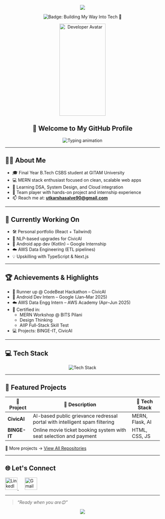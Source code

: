 <!-- 🌟 Lively HEADER BANNER -->
<p align="center">
  <img src="https://capsule-render.vercel.app/api?type=waving&color=gradient&height=260&section=header&text=Hey%20there!%20I'm%20Utkarsha%20🚀&fontSize=42&fontAlignY=40&desc=Full-Stack%20Dev%20%7C%20B.Tech%20CSBS%20%7C%20Open%20Source%20Explorer&descSize=20&descAlignY=65&animation=fadeIn&theme=radical" />
</p>
  <p align="center">
  <img src="https://img.shields.io/badge/Building%20My%20Way%20Into%20Tech-🚀-blueviolet?style=for-the-badge&logo=github&logoColor=white" alt="Badge: Building My Way Into Tech 🚀">
</p>
</p>
<!-- 🧑 GIF AVATAR -->
<p align="center">
  <img src="https://media.giphy.com/media/L1R1tvI9svkIWwpVYr/giphy.gif" width="150" height="300" alt="Developer Avatar" />
</p>
<h2 align="center">🚀 Welcome to My GitHub Profile</h2>
<!-- TYPING ANIMATION -->
<p align="center">
  <img src="https://readme-typing-svg.herokuapp.com?font=Fira+Code&size=22&pause=1000&color=58A6FF&center=true&vCenter=true&width=550&lines=Aspiring+Software+Engineer;MERN+Stack+%26+Android+Developer;Passionate+About+AI-Driven+Solutions" alt="Typing animation" />
</p>

---

## 👨‍💻 About Me

- 🎓 Final Year B.Tech CSBS student at GITAM University  
- 💻 MERN stack enthusiast focused on clean, scalable web apps  
- 🌱 Learning DSA, System Design, and Cloud integration  
- 🤝 Team player with hands-on project and internship experience  
- 📫 Reach me at: **utkarshasalve90@gmail.com**

---

## 🔧 Currently Working On

- 🛠 Personal portfolio (React + Tailwind)  
- 🤖 NLP-based upgrades for CivicAI  
- 📱 Android app dev (Kotlin) – Google Internship  
- ☁️ AWS Data Engineering (ETL pipelines)  
- 💡 Upskilling with TypeScript & Next.js

---

## 🏆 Achievements & Highlights

- 🥇 Runner up @ CodeBeat Hackathon – CivicAI  
- 📱 Android Dev Intern – Google (Jan–Mar 2025)  
- ☁️ AWS Data Engg Intern – AWS Academy (Apr–Jun 2025)  
- 📜 Certified in:
  - MERN Workshop @ BITS Pilani  
  - Design Thinking  
  - AIIP Full-Stack Skill Test  
- 💻 Projects: BINGE-IT, CivicAI

---

## 💻 Tech Stack

<p align="center">
  <img src="https://skillicons.dev/icons?i=c,cpp,java,python,html,css,js,react,nodejs,mongodb,mysql,github,vscode,figma&perline=7" alt="Tech Stack" />
</p>

---

## 🚀 Featured Projects

| 🚀 Project | 📝 Description | 🧩 Tech Stack |
|-----------|----------------|---------------|
| **CivicAI** | AI-based public grievance redressal portal with intelligent spam filtering | MERN, Flask, AI |
| **BINGE-IT** | Online movie ticket booking system with seat selection and payment | HTML, CSS, JS |

🔎 More projects → [View All Repositories](https://github.com/CodeWithUtkarsha?tab=repositories)

---

## 🌐 Let's Connect

<p align="left">
  <a href="https://linkedin.com/in/utkarsha-salve-253b95259/" target="_blank" title="Connect on LinkedIn">
    <img src="https://cdn.jsdelivr.net/gh/devicons/devicon/icons/linkedin/linkedin-original.svg" width="40" height="40" alt="LinkedIn" />
  </a>
  &nbsp;&nbsp;&nbsp;&nbsp;
  <a href="mailto:utkarshasalve90@gmail.com" target="_blank" title="Say hi on Gmail">
    <img src="https://www.svgrepo.com/show/303161/gmail-icon-logo.svg" width="40" height="40" alt="Gmail" />
  </a>
</p>

---

>  *“Ready when you are😊”*

<p align="center">
  <img src="https://capsule-render.vercel.app/api?type=waving&color=0d1117&height=100&section=footer" />
</p>
